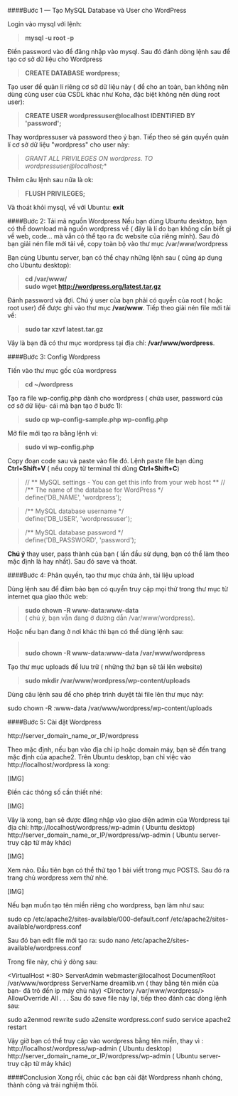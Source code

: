 ####Bước 1 — Tạo MySQL Database và User cho WordPress

Login vào mysql với lệnh:
>**mysql -u root -p**

Điền password vào để đăng nhập vào mysql. Sau đó đánh dòng lệnh sau để tạo cơ sở dữ liệu cho Wordpress

>**CREATE DATABASE wordpress;**

Tạo user để quản lí riêng cơ sở dữ liệu này ( để cho an toàn, bạn không nên dùng cùng user của CSDL khác như Koha, đặc biệt không nên dùng root user):

>**CREATE USER wordpressuser@localhost IDENTIFIED BY 'password';**

Thay wordpressuser và password theo ý bạn. Tiếp theo sẽ gán quyền quản lí cơ sở dữ liệu "wordpress" cho user này:

>**GRANT ALL PRIVILEGES ON wordpress.* TO wordpressuser@localhost;**

Thêm câu lệnh sau nữa là ok:

>**FLUSH PRIVILEGES;**

Và thoát khỏi mysql, về với Ubuntu:
**exit**


####Bước 2: Tải mã nguồn Wordpress
Nếu bạn dùng Ubuntu desktop, bạn có thể download mã nguồn wordpress về ( đây là lí do bạn không cần biết gì về web, code... mà vẫn có thể tạo ra đc website của riêng mình). Sau đó bạn giải nén file mới tải về, copy toàn bộ vào thư mục /var/www/wordpress

Bạn cùng Ubuntu server, bạn có thể chạy những lệnh sau ( cũng áp dụng cho Ubuntu desktop):

>**cd /var/www/**
<br>**sudo wget http://wordpress.org/latest.tar.gz**

Đánh password và đợi. Chú ý user của bạn phải có quyền của root ( hoặc root user) để được ghi vào thư mục **/var/www**. Tiếp theo giải nén file mới tải về:

>**sudo tar xzvf latest.tar.gz**

Vậy là bạn đã có thư mục wordpress tại địa chỉ: **/var/www/wordpress**. 

####Bước 3: Config Wordpress

Tiến vào thư mục gốc của wordpress

>**cd ~/wordpress**

Tạo ra file wp-config.php dành cho wordpress ( chứa user, password của cơ sở dữ liệu- cái mà bạn tạo ở bước 1):

>**sudo cp wp-config-sample.php wp-config.php**

Mở file mới tạo ra bằng lệnh vi:

>**sudo vi wp-config.php**

Copy đoạn code sau và paste vào file đó. Lệnh paste file bạn dùng **Ctrl+Shift+V** ( nếu copy từ terminal thì dùng **Ctrl+Shift+C**)

>// ** MySQL settings - You can get this info from your web host ** //
><br>/** The name of the database for WordPress */
><br>define('DB_NAME', 'wordpress');

>/** MySQL database username */
><br>define('DB_USER', 'wordpressuser');

>/** MySQL database password */
><br>define('DB_PASSWORD', 'password');

**Chú ý** thay user, pass thành của bạn ( lần đầu sử dụng, bạn có thể làm theo mặc định là hay nhất). Sau đó save và thoát. 


####Bước 4: Phân quyền, tạo thư mục chứa ảnh, tài liệu upload

Dùng lệnh sau để đảm bảo bạn có quyền truy cập mọi thứ trong thư mục từ internet qua giao thức web:

>**sudo chown -R www-data:www-data**  
( chú ý, bạn vẫn đang ở đường dẫn /var/www/wordpress). 

Hoặc nếu bạn đang ở nơi khác thì bạn có thể dùng lệnh sau:
><br>**sudo chown -R www-data:www-data /var/www/wordpress**

Tạo thư mục uploads để lưu trữ ( những thứ bạn sẽ tải lên website)

>**sudo mkdir /var/www/wordpress/wp-content/uploads**

Dùng câu lệnh sau để cho phép trình duyệt tải file lên thư mục này:

sudo chown -R :www-data /var/www/wordpress/wp-content/uploads


####Bước 5: Cài đặt Wordpress

http://server_domain_name_or_IP/wordpress

Theo mặc định, nếu bạn vào địa chỉ ip hoặc domain máy, bạn sẽ đến trang mặc định của apache2. Trên Ubuntu desktop, bạn chỉ việc vào http://localhost/wordpress là xong:

[​IMG]

Điền các thông số cần thiết nhé:

[​IMG]

Vậy là xong, bạn sẽ được đăng nhập vào giao diện admin của Wordpress tại địa chỉ:
http://localhost/wordpress/wp-admin ( Ubuntu desktop)
http://server_domain_name_or_IP/wordpress/wp-admin ( Ubuntu server- truy cập từ máy khác)

[​IMG]

Xem nào. Đầu tiên bạn có thể thử tạo 1 bài viết trong mục POSTS. Sau đó ra trang chủ wordpress xem thử nhé.

[​IMG]


Nếu bạn muốn tạo tên miền riêng cho wordpress, bạn làm như sau:

sudo cp /etc/apache2/sites-available/000-default.conf /etc/apache2/sites-available/wordpress.conf

Sau đó bạn edit file mới tạo ra:
sudo nano /etc/apache2/sites-available/wordpress.conf

Trong file này, chú ý dòng sau:

<VirtualHost *:80>
ServerAdmin webmaster@localhost
DocumentRoot /var/www/wordpress
ServerName dreamlib.vn ( thay bằng tên miền của bạn- đã trỏ đến ip máy chủ này)
<Directory /var/www/wordpress/>
AllowOverride All
</Directory>
. . .
Sau đó save file này lại, tiếp theo đánh các dòng lệnh sau:

sudo a2enmod rewrite
sudo a2ensite wordpress.conf
sudo service apache2 restart

Vậy giờ bạn có thể truy cập vào wordpress bằng tên miền, thay vì :
http://localhost/wordpress/wp-admin ( Ubuntu desktop)
http://server_domain_name_or_IP/wordpress/wp-admin ( Ubuntu server- truy cập từ máy khác)

####Conclusion
Xong rồi, chúc các bạn cài đặt Wordpress nhanh chóng, thành công và trải nghiệm thôi.
